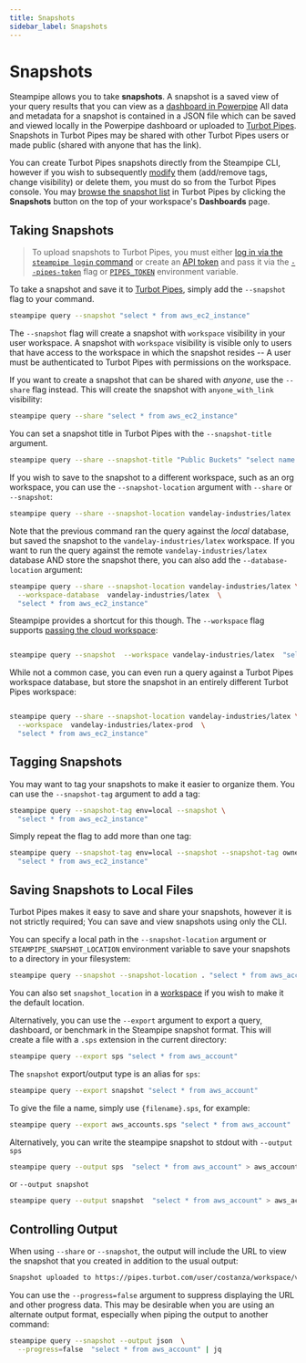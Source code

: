 ```yaml
---
title: Snapshots
sidebar_label: Snapshots
---
```


# Snapshots

Steampipe allows you to take **snapshots**.  A snapshot is a saved view of your query results that you can view as a [dashboard in Powerpipe](https://powerpipe.io/docs/run/dashboard)  All data and metadata for a snapshot is contained in a JSON file which can be saved and viewed locally in the Powerpipe dashboard or uploaded to [Turbot Pipes](https://turbot.com/pipes/docs).  Snapshots in Turbot Pipes may be shared with other Turbot Pipes users or made public (shared with anyone that has the link).

You can create Turbot Pipes snapshots directly from the Steampipe CLI, however if you wish to subsequently [modify](https://turbot.com/pipes/docs/dashboards#managing-snapshots) them (add/remove tags, change visibility) or delete them, you must do so from the Turbot Pipes console. You may [browse the snapshot list](https://turbot.com/pipes/docs/dashboards#browsing-snapshots) in Turbot Pipes by clicking the **Snapshots** button on the top of your workspace's **Dashboards** page.


## Taking Snapshots

> To upload snapshots to Turbot Pipes, you must either [log in via the `steampipe login` command](/docs/reference/cli/login) or create an [API token](https://turbot.com/pipes/docs/profile#tokens) and pass it via the [`--pipes-token`](/docs/reference/cli/overview#global-flags) flag or [`PIPES_TOKEN`](/docs/reference/env-vars/pipes_token) environment variable.

To take a snapshot and save it to [Turbot Pipes](https://turbot.com/pipes/docs), simply add the `--snapshot` flag to your command.  

```bash
steampipe query --snapshot "select * from aws_ec2_instance" 
```

The `--snapshot` flag will create a snapshot with `workspace` visibility in your user workspace. A snapshot with `workspace` visibility is visible only to users that have access to the workspace in which the snapshot resides -- A user must be authenticated to Turbot Pipes with permissions on the workspace.

If you want to create a snapshot that can be shared with *anyone*, use the `--share` flag instead. This will create the snapshot with `anyone_with_link` visibility:

```bash
steampipe query --share "select * from aws_ec2_instance" 
```


You can set a snapshot title in Turbot Pipes with the `--snapshot-title` argument.

```bash
steampipe query --share --snapshot-title "Public Buckets" "select name from aws_s3_bucket where bucket_policy_is_public" 
```


If you wish to save to the snapshot to a different workspace, such as an org workspace, you can use the `--snapshot-location` argument with `--share` or `--snapshot`:

```bash
steampipe query --share --snapshot-location vandelay-industries/latex  "select * from aws_ec2_instance" 
```

Note that the previous command ran the query against the *local* database, but saved the snapshot to the `vandelay-industries/latex` workspace.  If you want to run the query against the remote `vandelay-industries/latex` database AND store the snapshot there, you can also add the `--database-location` argument:

```bash
steampipe query --share --snapshot-location vandelay-industries/latex \
  --workspace-database  vandelay-industries/latex  \
  "select * from aws_ec2_instance" 
```

Steampipe provides a shortcut for this though.  The `--workspace` flag supports [passing the cloud workspace](/docs/managing/workspaces#implicit-workspaces):
```bash

steampipe query --snapshot  --workspace vandelay-industries/latex  "select * from aws_ec2_instance" 

```

While not a common case, you can even run a query against a Turbot Pipes workspace database, but store the snapshot in an entirely different Turbot Pipes workspace:
```bash

steampipe query --share --snapshot-location vandelay-industries/latex \
  --workspace  vandelay-industries/latex-prod  \
  "select * from aws_ec2_instance" 
```


## Tagging Snapshots

You may want to tag your snapshots to make it easier to organize them.  You can use the `--snapshot-tag` argument to add a tag:

```bash
steampipe query --snapshot-tag env=local --snapshot \
  "select * from aws_ec2_instance" 
```

Simply repeat the flag to add more than one tag:
```bash
steampipe query --snapshot-tag env=local --snapshot --snapshot-tag owner=george \
  "select * from aws_ec2_instance" 

```


## Saving Snapshots to Local Files

Turbot Pipes makes it easy to save and share your snapshots, however it is not strictly required;  You can save and view snapshots using only the CLI.  

You can specify a local path in the `--snapshot-location` argument or `STEAMPIPE_SNAPSHOT_LOCATION` environment variable to save your snapshots to a directory in your filesystem:

```bash
steampipe query --snapshot --snapshot-location . "select * from aws_account"
```

You can also set `snapshot_location` in a [workspace](/docs/managing/workspaces) if you wish to make it the default location.


Alternatively, you can use the `--export` argument to export a query, dashboard, or benchmark in the Steampipe snapshot format.  This will create a file with a `.sps` extension in the current directory:

```bash
steampipe query --export sps "select * from aws_account"
```

The `snapshot` export/output type is an alias for `sps`:

```bash
steampipe query --export snapshot "select * from aws_account"
```

To give the file a name, simply use `{filename}.sps`, for example:

```bash
steampipe query --export aws_accounts.sps "select * from aws_account"
```

Alternatively, you can write the steampipe snapshot to stdout with `--output sps`
```bash
steampipe query --output sps  "select * from aws_account" > aws_accounts.sps
```

or `--output snapshot`
```bash
steampipe query --output snapshot  "select * from aws_account" > aws_accounts.sps
```


## Controlling Output
When using `--share` or `--snapshot`, the output will include the URL to view the snapshot that you created in addition to the usual output:
```bash
Snapshot uploaded to https://pipes.turbot.com/user/costanza/workspace/vandelay/snapshot/snap_abcdefghij0123456789_asdfghjklqwertyuiopzxcvbn
```

You can use the `--progress=false` argument to suppress displaying the URL and other progress data.  This may be desirable when you are using an alternate output format, especially when piping the output to another command:

```bash
steampipe query --snapshot --output json  \
  --progress=false  "select * from aws_account" | jq
```
